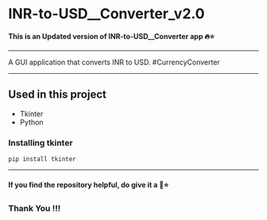 # INR-to-USD__Converter_v2.0
<b> This is an Updated version of  INR-to-USD__Converter app 🔥⭐ </b>

---

A GUI application that converts INR to USD. #CurrencyConverter

---
## Used in this project
- Tkinter
- Python

### Installing tkinter
    pip install tkinter
    
---

#### If you find the repository helpful, do give it a 🌟⭐
### Thank You !!!

